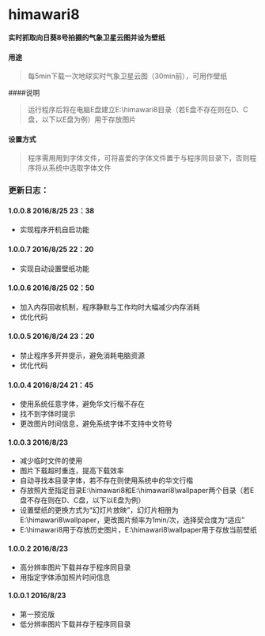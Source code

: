 # himawari8
**实时抓取向日葵8号拍摄的气象卫星云图并设为壁纸**

#### 用途
> 每5min下载一次地球实时气象卫星云图（30min前），可用作壁纸

####说明
> 运行程序后将在电脑E盘建立E:\himawari8目录（若E盘不存在则在D、C盘，以下以E盘为例）用于存放图片

#### 设置方式
> 程序需用用到字体文件，可将喜爱的字体文件置于与程序同目录下，否则程序将从系统中选取字体文件



### 更新日志：

#### 1.0.0.8 2016/8/25 23：38
- 实现程序开机自启功能


#### 1.0.0.7 2016/8/25 22：20
- 实现自动设置壁纸功能


#### 1.0.0.6 2016/8/25 02：50
- 加入内存回收机制，程序静默与工作均时大幅减少内存消耗
- 优化代码


#### 1.0.0.5 2016/8/24 23：20
- 禁止程序多开并提示，避免消耗电脑资源
- 优化代码


#### 1.0.0.4 2016/8/24 21：45
- 使用系统任意字体，避免华文行楷不存在
- 找不到字体时提示
- 更改图片时间信息，避免系统字体不支持中文符号


#### 1.0.0.3 2016/8/23
- 减少临时文件的使用
- 图片下载超时重连，提高下载效率
- 自动寻找本目录字体，若不存在则使用系统中的华文行楷
- 存放照片至指定目录E:\himawari8和E:\himawari8\wallpaper两个目录（若E盘不存在则在D、C盘，以下以E盘为例）
- 设置壁纸的更换方式为“幻灯片放映”，幻灯片相册为E:\himawari8\wallpaper，更改图片频率为1min/次，选择契合度为“适应”
- E:\himawari8用于存放历史图片，E:\himawari8\wallpaper用于存放当前壁纸


#### 1.0.0.2 2016/8/23
- 高分辨率图片下载并存于程序同目录
- 用指定字体添加照片时间信息


#### 1.0.0.1 2016/8/23
- 第一预览版
- 低分辨率图片下载并存于程序同目录
